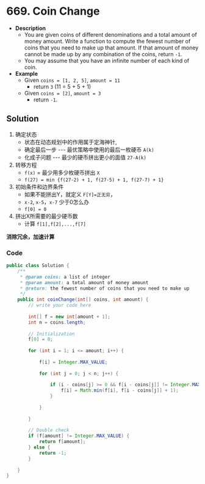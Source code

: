 # 669. Coin Change

- **Description**
    - You are given coins of different denominations and a total amount of money amount. Write a function to compute the fewest number of coins that you need to make up that amount. If that amount of money cannot be made up by any combination of the coins, return `-1`.
    - You may assume that you have an infinite number of each kind of coin.
- **Example**
    - Given `coins = [1, 2, 5]`, `amount = 11`
        - return `3` (11 = 5 + 5 + 1)
    - Given `coins = [2]`, `amount = 3`
        - return `-1`.


## Solution

1. 确定状态
    - 状态在动态规划中的作用属于定海神针, 
    - 确定最后一步 --- 最优策略中使用的最后一枚硬币 `A(k)` 
    - 化成子问题 --- 最少的硬币拼出更小的面值 `27-A(k)`
2. 转移方程
    - `f(x)` = 最少用多少枚硬币拼出 `X`
    - `f(27) = min {f(27-2) + 1, f(27-5) + 1, f(27-7) + 1}`
3. 初始条件和边界条件
    - 如果不能拼出Y，就定义 `F[Y]=正无穷`，
    - `x-2`, `x-5`，`x-7` 少于0怎么办
    - `f[0] = 0`
4. 拼出X所需要的最少硬币数
    - 计算 `f[1],f[2],...,f[7]`

**消除冗余，加速计算**



### Code

```java
public class Solution {
    /**
     * @param coins: a list of integer
     * @param amount: a total amount of money amount
     * @return: the fewest number of coins that you need to make up
     */
    public int coinChange(int[] coins, int amount) {
        // write your code here
        
        int[] f = new int[amount + 1];
        int n = coins.length;
        
        // Initialization
        f[0] = 0;
        
        for (int i = 1; i <= amount; i++) {
            
            f[i] = Integer.MAX_VALUE;
            
            for (int j = 0; j < n; j++) {
                
                if (i - coins[j] >= 0 && f[i - coins[j]] != Integer.MAX_VALUE) {
                    f[i] = Math.min(f[i], f[i - coins[j]] + 1);
                }
                
            }
            
        }
        
        // Double check
        if (f[amount] != Integer.MAX_VALUE) {
            return f[amount];
        } else {
            return -1;
        }
        
    }
}
```